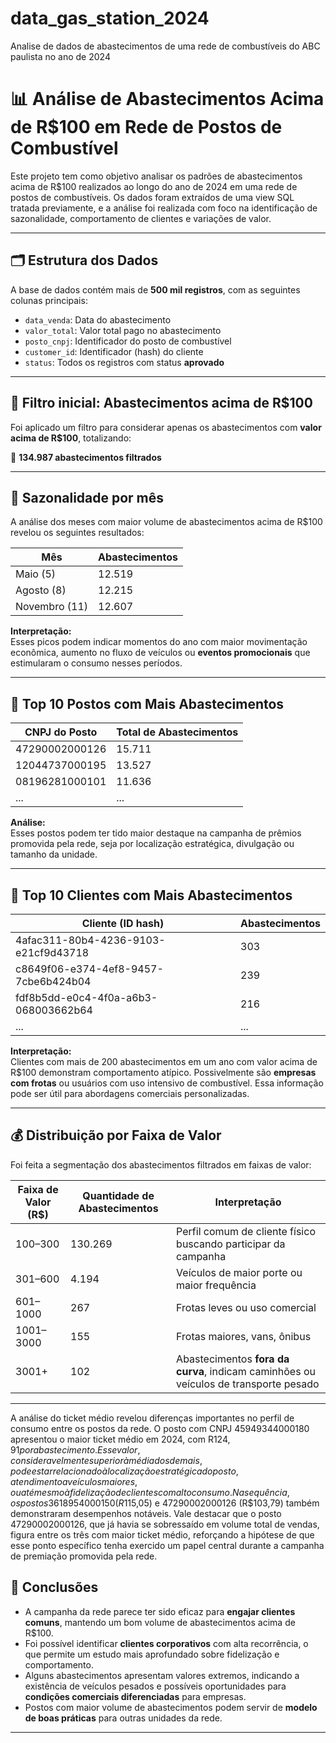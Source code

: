 # data_gas_station_2024
Analise de dados de abastecimentos de uma rede de combustíveis do ABC paulista no ano de 2024


# 📊 Análise de Abastecimentos Acima de R$100 em Rede de Postos de Combustível

Este projeto tem como objetivo analisar os padrões de abastecimentos acima de R$100 realizados ao longo do ano de 2024 em uma rede de postos de combustíveis. Os dados foram extraídos de uma view SQL tratada previamente, e a análise foi realizada com foco na identificação de sazonalidade, comportamento de clientes e variações de valor.

---

## 🗂️ Estrutura dos Dados

A base de dados contém mais de **500 mil registros**, com as seguintes colunas principais:
- `data_venda`: Data do abastecimento
- `valor_total`: Valor total pago no abastecimento
- `posto_cnpj`: Identificador do posto de combustível
- `customer_id`: Identificador (hash) do cliente
- `status`: Todos os registros com status **aprovado**

---

## 🔎 Filtro inicial: Abastecimentos acima de R$100

Foi aplicado um filtro para considerar apenas os abastecimentos com **valor acima de R$100**, totalizando:

📌 **134.987 abastecimentos filtrados**

---

## 📅 Sazonalidade por mês

A análise dos meses com maior volume de abastecimentos acima de R$100 revelou os seguintes resultados:

| Mês  | Abastecimentos |
|------|----------------|
| Maio (5)  | 12.519 |
| Agosto (8) | 12.215 |
| Novembro (11) | 12.607 |

**Interpretação:**  
Esses picos podem indicar momentos do ano com maior movimentação econômica, aumento no fluxo de veículos ou **eventos promocionais** que estimularam o consumo nesses períodos.

---

## 🛒 Top 10 Postos com Mais Abastecimentos

| CNPJ do Posto       | Total de Abastecimentos |
|----------------------|--------------------------|
| 47290002000126       | 15.711                   |
| 12044737000195       | 13.527                   |
| 08196281000101       | 11.636                   |
| ...                  | ...                      |

**Análise:**  
Esses postos podem ter tido maior destaque na campanha de prêmios promovida pela rede, seja por localização estratégica, divulgação ou tamanho da unidade.

---

## 👤 Top 10 Clientes com Mais Abastecimentos

| Cliente (ID hash)                         | Abastecimentos |
|------------------------------------------|----------------|
| 4afac311-80b4-4236-9103-e21cf9d43718      | 303            |
| c8649f06-e374-4ef8-9457-7cbe6b424b04      | 239            |
| fdf8b5dd-e0c4-4f0a-a6b3-068003662b64      | 216            |
| ...                                      | ...            |

**Interpretação:**  
Clientes com mais de 200 abastecimentos em um ano com valor acima de R$100 demonstram comportamento atípico. Possivelmente são **empresas com frotas** ou usuários com uso intensivo de combustível. Essa informação pode ser útil para abordagens comerciais personalizadas.

---

## 💰 Distribuição por Faixa de Valor

Foi feita a segmentação dos abastecimentos filtrados em faixas de valor:

| Faixa de Valor (R$) | Quantidade de Abastecimentos | Interpretação |
|---------------------|-------------------------------|----------------|
| 100–300             | 130.269                       | Perfil comum de cliente físico buscando participar da campanha |
| 301–600             | 4.194                         | Veículos de maior porte ou maior frequência |
| 601–1000            | 267                           | Frotas leves ou uso comercial |
| 1001–3000           | 155                           | Frotas maiores, vans, ônibus |
| 3001+               | 102                           | Abastecimentos **fora da curva**, indicam caminhões ou veículos de transporte pesado |

---

A análise do ticket médio revelou diferenças importantes no perfil de consumo entre os postos da rede. O posto com CNPJ 45949344000180 apresentou o maior ticket médio em 2024, com R$124,91 por abastecimento. Esse valor, consideravelmente superior à média dos demais, pode estar relacionado à localização estratégica do posto, atendimento a veículos maiores, ou até mesmo à fidelização de clientes com alto consumo. Na sequência, os postos 3618954000150 (R$115,05) e 47290002000126 (R$103,79) também demonstraram desempenhos notáveis. Vale destacar que o posto 47290002000126, que já havia se sobressaído em volume total de vendas, figura entre os três com maior ticket médio, reforçando a hipótese de que esse ponto específico tenha exercido um papel central durante a campanha de premiação promovida pela rede.


## 📌 Conclusões

- A campanha da rede parece ter sido eficaz para **engajar clientes comuns**, mantendo um bom volume de abastecimentos acima de R$100.
- Foi possível identificar **clientes corporativos** com alta recorrência, o que permite um estudo mais aprofundado sobre fidelização e comportamento.
- Alguns abastecimentos apresentam valores extremos, indicando a existência de veículos pesados e possíveis oportunidades para **condições comerciais diferenciadas** para empresas.
- Postos com maior volume de abastecimentos podem servir de **modelo de boas práticas** para outras unidades da rede.

---
